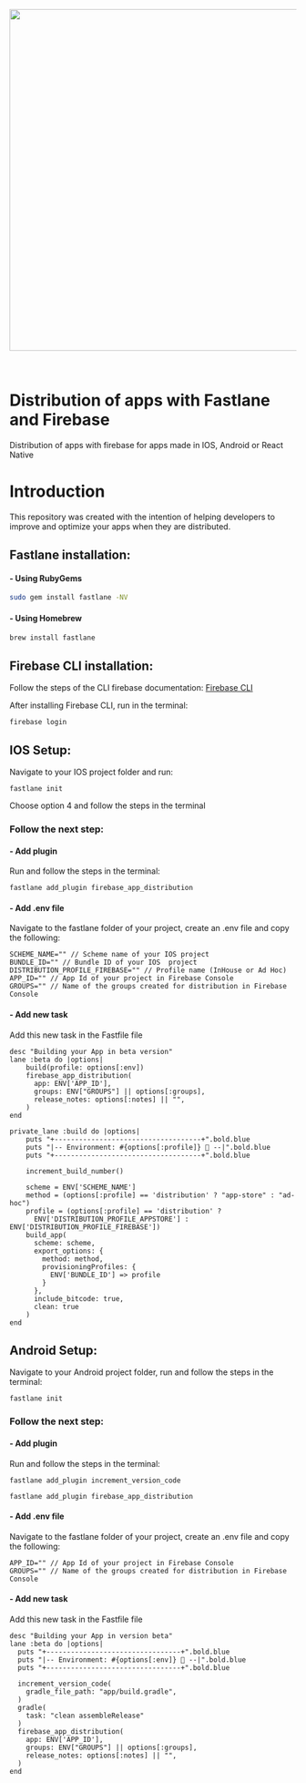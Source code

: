 <br/><br/>
<p align="center">
  <img width="600" src="https://res.cloudinary.com/jesuhrz/image/upload/v1585169733/fastlane-and-firebase.png">
</p>
<br/>

# Distribution of apps with Fastlane and Firebase
Distribution of apps with firebase for apps made in IOS, Android or React Native

# Introduction
This repository was created with the intention of helping developers to improve and optimize your apps when they are distributed.

## Fastlane installation:

#### - Using RubyGems
```sh
sudo gem install fastlane -NV
```

#### - Using Homebrew
```sh
brew install fastlane
```

## Firebase CLI installation:
Follow the steps of the CLI firebase documentation: [Firebase CLI](https://firebase.google.com/docs/cli)

After installing Firebase CLI, run in the terminal:
```
firebase login
```

## IOS Setup:
Navigate to your IOS project folder and run:
```
fastlane init
```

Choose option 4 and follow the steps in the terminal


### Follow the next step:

#### - Add plugin
Run and follow the steps in the terminal:
```
fastlane add_plugin firebase_app_distribution
```

#### - Add .env file
Navigate to the fastlane folder of your project, create an .env file and copy the following:
```
SCHEME_NAME="" // Scheme name of your IOS project
BUNDLE_ID="" // Bundle ID of your IOS  project
DISTRIBUTION_PROFILE_FIREBASE="" // Profile name (InHouse or Ad Hoc)
APP_ID="" // App Id of your project in Firebase Console
GROUPS="" // Name of the groups created for distribution in Firebase Console
```

#### - Add new task
Add this new task in the Fastfile file
```
desc "Building your App in beta version"
lane :beta do |options|
    build(profile: options[:env])
    firebase_app_distribution(
      app: ENV['APP_ID'],
      groups: ENV["GROUPS"] || options[:groups],
      release_notes: options[:notes] || "",
    )
end

private_lane :build do |options|
    puts "+------------------------------------+".bold.blue
    puts "|-- Environment: #{options[:profile]} 🚀 --|".bold.blue
    puts "+------------------------------------+".bold.blue

    increment_build_number()

    scheme = ENV['SCHEME_NAME']
    method = (options[:profile] == 'distribution' ? "app-store" : "ad-hoc")
    profile = (options[:profile] == 'distribution' ? 
      ENV['DISTRIBUTION_PROFILE_APPSTORE'] : ENV['DISTRIBUTION_PROFILE_FIREBASE'])
    build_app(
      scheme: scheme,
      export_options: {
        method: method,
        provisioningProfiles: {
          ENV['BUNDLE_ID'] => profile
        }
      },
      include_bitcode: true,
      clean: true
    )
end
```

## Android Setup:
Navigate to your Android project folder, run and follow the steps in the terminal:
```
fastlane init
```

### Follow the next step:

#### - Add plugin
Run and follow the steps in the terminal:
```
fastlane add_plugin increment_version_code
```
```
fastlane add_plugin firebase_app_distribution
```

#### - Add .env file
Navigate to the fastlane folder of your project, create an .env file and copy the following:
```
APP_ID="" // App Id of your project in Firebase Console
GROUPS="" // Name of the groups created for distribution in Firebase Console
```

#### - Add new task
Add this new task in the Fastfile file
```
desc "Building your App in version beta"
lane :beta do |options|
  puts "+---------------------------------+".bold.blue
  puts "|-- Environment: #{options[:env]} 🚀 --|".bold.blue
  puts "+---------------------------------+".bold.blue

  increment_version_code(
    gradle_file_path: "app/build.gradle",
  )
  gradle(
    task: "clean assembleRelease"
  )
  firebase_app_distribution(
    app: ENV['APP_ID'],
    groups: ENV["GROUPS"] || options[:groups],
    release_notes: options[:notes] || "",
  )
end
```

